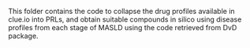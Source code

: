 This folder contains the code to collapse the drug profiles available in clue.io into PRLs, and obtain suitable compounds in silico using disease profiles from each stage of MASLD using the code retrieved from DvD package.

